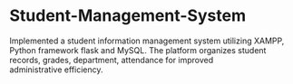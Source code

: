 # Student-Management-System
Implemented a student information management system utilizing XAMPP, Python framework flask and MySQL. The platform organizes student records, grades, department, attendance for improved administrative efficiency.
